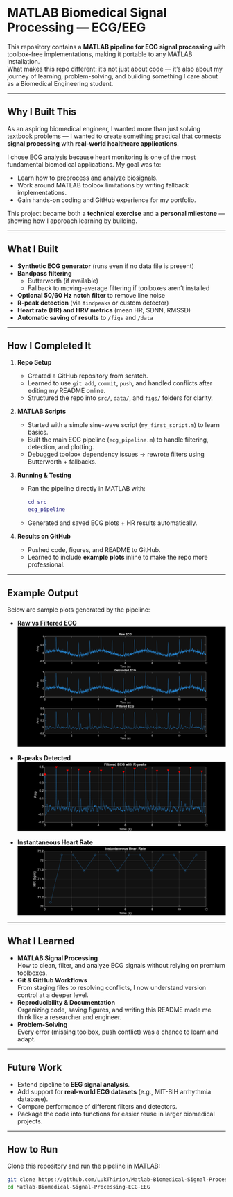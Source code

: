 # MATLAB Biomedical Signal Processing — ECG/EEG

This repository contains a **MATLAB pipeline for ECG signal processing** with toolbox-free implementations, making it portable to any MATLAB installation.  
What makes this repo different: it’s not just about code — it’s also about my journey of learning, problem-solving, and building something I care about as a Biomedical Engineering student.

---

## Why I Built This

As an aspiring biomedical engineer, I wanted more than just solving textbook problems — I wanted to create something practical that connects **signal processing** with **real-world healthcare applications**.  

I chose ECG analysis because heart monitoring is one of the most fundamental biomedical applications. My goal was to:
- Learn how to preprocess and analyze biosignals.  
- Work around MATLAB toolbox limitations by writing fallback implementations.  
- Gain hands-on coding and GitHub experience for my portfolio.  

This project became both a **technical exercise** and a **personal milestone** — showing how I approach learning by building.

---

## What I Built

- **Synthetic ECG generator** (runs even if no data file is present)
- **Bandpass filtering**  
  - Butterworth (if available)  
  - Fallback to moving-average filtering if toolboxes aren’t installed
- **Optional 50/60 Hz notch filter** to remove line noise
- **R-peak detection** (via `findpeaks` or custom detector)
- **Heart rate (HR) and HRV metrics** (mean HR, SDNN, RMSSD)
- **Automatic saving of results** to `/figs` and `/data`

---

## How I Completed It

1. **Repo Setup**
   - Created a GitHub repository from scratch.  
   - Learned to use `git add`, `commit`, `push`, and handled conflicts after editing my README online.  
   - Structured the repo into `src/`, `data/`, and `figs/` folders for clarity.

2. **MATLAB Scripts**
   - Started with a simple sine-wave script (`my_first_script.m`) to learn basics.  
   - Built the main ECG pipeline (`ecg_pipeline.m`) to handle filtering, detection, and plotting.  
   - Debugged toolbox dependency issues → rewrote filters using Butterworth + fallbacks.

3. **Running & Testing**
   - Ran the pipeline directly in MATLAB with:  
     ```matlab
     cd src
     ecg_pipeline
     ```  
   - Generated and saved ECG plots + HR results automatically.

4. **Results on GitHub**
   - Pushed code, figures, and README to GitHub.  
   - Learned to include **example plots** inline to make the repo more professional.

---

## Example Output

Below are sample plots generated by the pipeline:

- **Raw vs Filtered ECG**  
  ![Raw vs Filtered ECG](matlab-ecg-analysis/figs/01_ecg_raw_detrended_filtered.png)

- **R-peaks Detected**  
  ![R-peaks Detected](matlab-ecg-analysis/figs/02_ecg_rpeaks.png)

- **Instantaneous Heart Rate**  
  ![Instantaneous HR](matlab-ecg-analysis/figs/03_hr_instantaneous.png)

---

## What I Learned

- **MATLAB Signal Processing**  
  How to clean, filter, and analyze ECG signals without relying on premium toolboxes.  
- **Git & GitHub Workflows**  
  From staging files to resolving conflicts, I now understand version control at a deeper level.  
- **Reproducibility & Documentation**  
  Organizing code, saving figures, and writing this README made me think like a researcher and engineer.  
- **Problem-Solving**  
  Every error (missing toolbox, push conflict) was a chance to learn and adapt.

---

## Future Work

- Extend pipeline to **EEG signal analysis**.  
- Add support for **real-world ECG datasets** (e.g., MIT-BIH arrhythmia database).  
- Compare performance of different filters and detectors.  
- Package the code into functions for easier reuse in larger biomedical projects.  

---

## How to Run

Clone this repository and run the pipeline in MATLAB:

```bash
git clone https://github.com/LukThirion/Matlab-Biomedical-Signal-Processing-ECG-EEG-.git
cd Matlab-Biomedical-Signal-Processing-ECG-EEG

